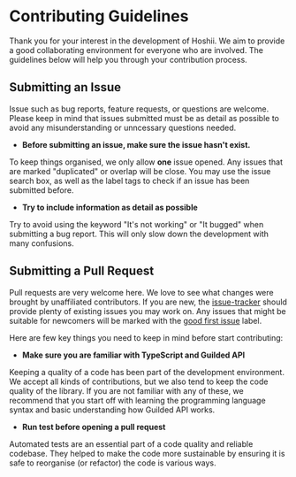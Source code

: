 # Contributing Guidelines

Thank you for your interest in the development of Hoshii. We aim to provide a good collaborating environment for everyone who are involved. The guidelines below will help you through your contribution process.

## Submitting an Issue

Issue such as bug reports, feature requests, or questions are welcome. Please keep in mind that issues submitted must be as detail as possible to avoid any misunderstanding or unncessary questions needed.

- **Before submitting an issue, make sure the issue hasn't exist.**

To keep things organised, we only allow **one** issue opened. Any issues that are marked "duplicated" or overlap will be close. You may use the issue search box, as well as the label tags to check if an issue has been submitted before.

- **Try to include information as detail as possible**

Try to avoid using the keyword "It's not working" or "It bugged" when submitting a bug report. This will only slow down the development with many confusions.

## Submitting a Pull Request

Pull requests are very welcome here. We love to see what changes were brought by unaffiliated contributors. If you are new, the [issue-tracker](https://github.com/helloreindev/hoshii/issues) should provide plenty of existing issues you may work on. Any issues that might be suitable for newcomers will be marked with the [good first issue](https://github.com/helloreindev/hoshii/issues?q=is%3Aissue+is%3Aopen+label%3A"good+first+issue"+) label.

Here are few key things you need to keep in mind before start contributing:

- **Make sure you are familiar with TypeScript and Guilded API**

Keeping a quality of a code has been part of the development environment. We accept all kinds of contributions, but we also tend to keep the code quality of the library. If you are not familiar with any of these, we recommend that you start off with learning the programming language syntax and basic understanding how Guilded API works.

- **Run test before opening a pull request**

Automated tests are an essential part of a code quality and reliable codebase. They helped to make the code more sustainable by ensuring it is safe to reorganise (or refactor) the code is various ways.
